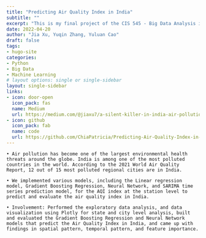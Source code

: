 ```yaml
---
title: "Predicting Air Quality Index in India"
subtitle: ""
excerpt: "This is my final project of the CIS 545 - Big Data Analysis in the Spring 2022 semester. We worked as a team to tackle this air pollution big data problem as air is what keeps humans alive. Monitoring it and understanding its quality is of immense importance to our well-being. At the end, we also won the "Best Visualization"" outstanding project among the whole class."
date: 2022-04-20
author: "Jia Xu, Yuqin Zhang, Yuluan Cao"
draft: false
tags:
- hugo-site
categories:
- Python
- Big Data
- Machine Learning
# layout options: single or single-sidebar
layout: single-sidebar
links:
- icon: door-open
  icon_pack: fas
  name: Medium 
  url: https://medium.com/@jiaxu7/a-silent-killer-in-india-air-pollution-7c3ec9663bdc 
- icon: github
  icon_pack: fab
  name: code
  url: https://github.com/ChiaPatricia/Predicting-Air-Quality-Index-in-India
---
```


	• Air pollution has become one of the largest environmental health threats around the globe. India is among one of the most polluted countries in the world. According to the 2021 World Air Quality Report, 12 out of 15 most polluted regional cities are in India.
	
	• We implemented various models, including the Linear regression model, Gradient Boosting Regression, Neural Network, and SARIMA time series prediction model, for the AQI index at the station level to predict and evaluate the air quality index in India.
	
	• Involvement: Performed the exploratory data analysis, and data visualization using Plotly for state and city level analysis, built and evaluated the Gradient Boosting Regression and Neural Network models that predict the Air Quality Index in India, and came up with findings in spatial pattern, temporal pattern, and feature importance.
